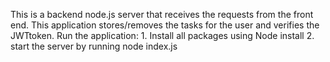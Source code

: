 This is a backend node.js server that receives the requests from the front end. This application stores/removes the tasks for the user and verifies the JWTtoken.
Run the application:
	1. Install all packages using Node install
	2. start the server by running node index.js
